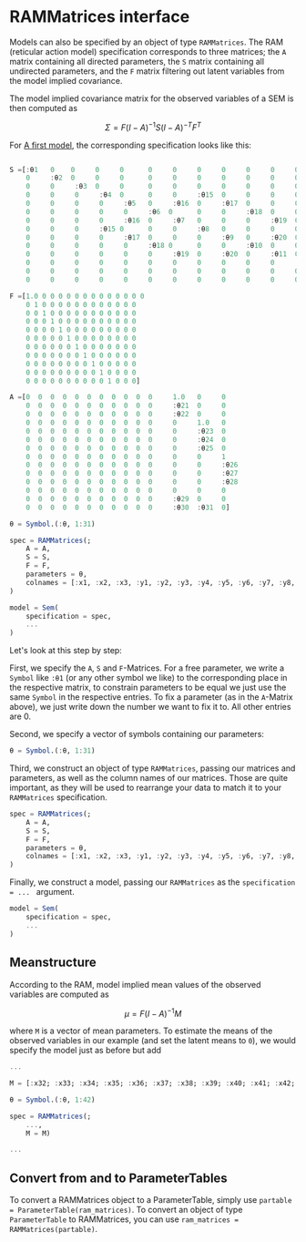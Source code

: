 # RAMMatrices interface

Models can also be specified by an object of type `RAMMatrices`. 
The RAM (reticular action model) specification corresponds to three matrices; the `A` matrix containing all directed parameters, the `S` matrix containing all undirected parameters, and the `F` matrix filtering out latent variables from the model implied covariance.

The model implied covariance matrix for the observed variables of a SEM is then computed as
```math
\Sigma = F(I-A)^{-1}S(I-A)^{-T}F^T
```
For [A first model](@ref), the corresponding specification looks like this:

```julia

S =[:θ1   0    0     0     0      0     0     0     0     0     0     0     0     0
    0     :θ2  0     0     0      0     0     0     0     0     0     0     0     0
    0     0     :θ3  0     0      0     0     0     0     0     0     0     0     0
    0     0     0     :θ4  0      0     0     :θ15  0     0     0     0     0     0
    0     0     0     0     :θ5   0     :θ16  0     :θ17  0     0     0     0     0
    0     0     0     0     0     :θ6  0      0     0     :θ18  0     0     0     0
    0     0     0     0     :θ16  0     :θ7   0     0     0     :θ19  0     0     0
    0     0     0     :θ15 0      0     0     :θ8   0     0     0     0     0     0
    0     0     0     0     :θ17  0     0     0     :θ9   0     :θ20  0     0     0
    0     0     0     0     0     :θ18 0      0     0     :θ10  0     0     0     0
    0     0     0     0     0     0     :θ19  0     :θ20  0     :θ11  0     0     0
    0     0     0     0     0     0     0     0     0     0     0     :θ12  0     0
    0     0     0     0     0     0     0     0     0     0     0     0     :θ13  0
    0     0     0     0     0     0     0     0     0     0     0     0     0     :θ14]

F =[1.0 0 0 0 0 0 0 0 0 0 0 0 0 0
    0 1 0 0 0 0 0 0 0 0 0 0 0 0
    0 0 1 0 0 0 0 0 0 0 0 0 0 0
    0 0 0 1 0 0 0 0 0 0 0 0 0 0
    0 0 0 0 1 0 0 0 0 0 0 0 0 0
    0 0 0 0 0 1 0 0 0 0 0 0 0 0
    0 0 0 0 0 0 1 0 0 0 0 0 0 0
    0 0 0 0 0 0 0 1 0 0 0 0 0 0
    0 0 0 0 0 0 0 0 1 0 0 0 0 0
    0 0 0 0 0 0 0 0 0 1 0 0 0 0
    0 0 0 0 0 0 0 0 0 0 1 0 0 0]

A =[0  0  0  0  0  0  0  0  0  0  0     1.0   0     0
    0  0  0  0  0  0  0  0  0  0  0     :θ21  0     0
    0  0  0  0  0  0  0  0  0  0  0     :θ22  0     0
    0  0  0  0  0  0  0  0  0  0  0     0     1.0   0
    0  0  0  0  0  0  0  0  0  0  0     0     :θ23  0
    0  0  0  0  0  0  0  0  0  0  0     0     :θ24  0
    0  0  0  0  0  0  0  0  0  0  0     0     :θ25  0
    0  0  0  0  0  0  0  0  0  0  0     0     0     1
    0  0  0  0  0  0  0  0  0  0  0     0     0     :θ26
    0  0  0  0  0  0  0  0  0  0  0     0     0     :θ27
    0  0  0  0  0  0  0  0  0  0  0     0     0     :θ28
    0  0  0  0  0  0  0  0  0  0  0     0     0     0
    0  0  0  0  0  0  0  0  0  0  0     :θ29  0     0
    0  0  0  0  0  0  0  0  0  0  0     :θ30  :θ31  0]

θ = Symbol.(:θ, 1:31)

spec = RAMMatrices(;
    A = A, 
    S = S, 
    F = F, 
    parameters = θ,
    colnames = [:x1, :x2, :x3, :y1, :y2, :y3, :y4, :y5, :y6, :y7, :y8, :ind60, :dem60, :dem65]
)

model = Sem(
    specification = spec,
    ...
)
```

Let's look at this step by step:

First, we specify the `A`, `S` and `F`-Matrices. 
For a free parameter, we write a `Symbol` like `:θ1` (or any other symbol we like) to the corresponding place in the respective matrix, to constrain parameters to be equal we just use the same `Symbol` in the respective entries. 
To fix a parameter (as in the `A`-Matrix above), we just write down the number we want to fix it to. 
All other entries are 0.

Second, we specify a vector of symbols containing our parameters:

```julia
θ = Symbol.(:θ, 1:31)
```

Third, we construct an object of type `RAMMatrices`, passing our matrices and parameters, as well as the column names of our matrices. 
Those are quite important, as they will be used to rearrange your data to match it to your `RAMMatrices` specification.

```julia
spec = RAMMatrices(;
    A = A, 
    S = S, 
    F = F, 
    parameters = θ,
    colnames = [:x1, :x2, :x3, :y1, :y2, :y3, :y4, :y5, :y6, :y7, :y8, :ind60, :dem60, :dem65]
)
```

Finally, we construct a model, passing our `RAMMatrices` as the `specification = ... ` argument.

```julia
model = Sem(
    specification = spec,
    ...
)
```
## Meanstructure

According to the RAM, model implied mean values of the observed variables are computed as
```math
\mu = F(I-A)^{-1}M
```
where `M` is a vector of mean parameters. To estimate the means of the observed variables in our example (and set the latent means to `0`), we would specify the model just as before but add 

```julia
...

M = [:x32; :x33; :x34; :x35; :x36; :x37; :x38; :x39; :x40; :x41; :x42; 0; 0; 0]

θ = Symbol.(:θ, 1:42)

spec = RAMMatrices(;
    ...,
    M = M)

...

```

## Convert from and to ParameterTables

To convert a RAMMatrices object to a ParameterTable, simply use `partable = ParameterTable(ram_matrices)`. 
To convert an object of type `ParameterTable` to RAMMatrices, you can use `ram_matrices = RAMMatrices(partable)`.